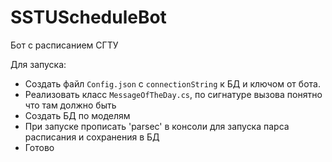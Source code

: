 # SSTUScheduleBot
Бот с расписанием СГТУ

Для запуска:
* Создать файл `Config.json` с `connectionString` к БД и ключом от бота.
* Реализовать класс `MessageOfTheDay.cs`, по сигнатуре вызова понятно что там должно быть
* Создать БД по моделям
* При запуске прописать 'parsec' в консоли для запуска парса расписания и сохранения в БД
* Готово
